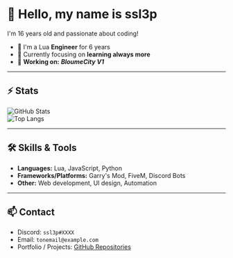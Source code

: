 # 👋 Hello, my name is ssl3p

I'm 16 years old and passionate about coding!  

- 🔭 I'm a Lua **Engineer** for 6 years  
- 🌱 Currently focusing on **learning always more**  
- 🔩 **Working on:** ***BloumeCity V1***  

---

## ⚡ Stats

![GitHub Stats](https://github-readme-stats.vercel.app/api?username=ssl3p&show_icons=true&theme=radical)  
![Top Langs](https://github-readme-stats.vercel.app/api/top-langs/?username=ssl3p&layout=compact&theme=radical)

---

## 🛠️ Skills & Tools

- **Languages:** Lua, JavaScript, Python  
- **Frameworks/Platforms:** Garry's Mod, FiveM, Discord Bots  
- **Other:** Web development, UI design, Automation  

---

## 📫 Contact

- Discord: `ssl3p#XXXX`  
- Email: `tonemail@example.com`  
- Portfolio / Projects: [GitHub Repositories](https://github.com/ssl3p)


<!---
Sleep is a ✨ special ✨ repository because its `README.md` (this file) appears on your GitHub profile.
You can click the Preview link to take a look at your changes.
--->
